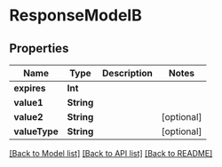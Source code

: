 # ResponseModelB

## Properties
Name | Type | Description | Notes
------------ | ------------- | ------------- | -------------
**expires** | **Int** |  | 
**value1** | **String** |  | 
**value2** | **String** |  | [optional] 
**valueType** | **String** |  | [optional] 

[[Back to Model list]](../README.md#documentation-for-models) [[Back to API list]](../README.md#documentation-for-api-endpoints) [[Back to README]](../README.md)


